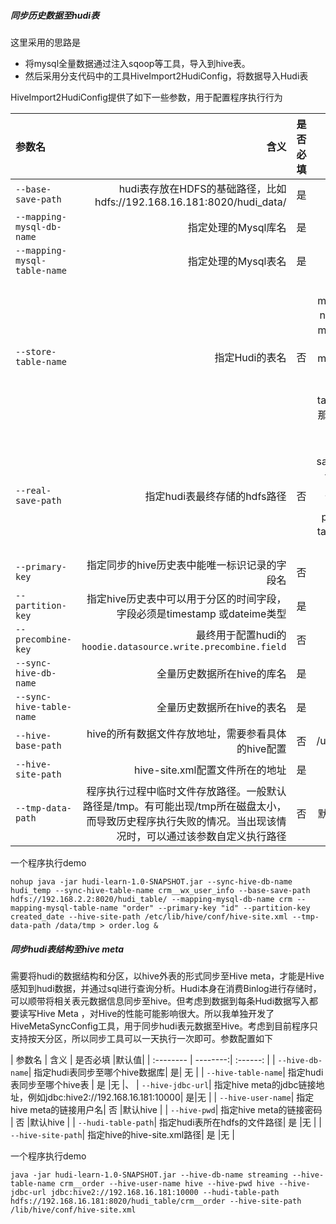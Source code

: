 
##### 同步历史数据至hudi表
这里采用的思路是
- 将mysql全量数据通过注入sqoop等工具，导入到hive表。
- 然后采用分支代码中的工具HiveImport2HudiConfig，将数据导入Hudi表

HiveImport2HudiConfig提供了如下一些参数，用于配置程序执行行为

| 参数名      |     含义 |   是否必填   |默认值|
| :-------- | --------:| :------: | :------: |
| `--base-save-path`|   hudi表存放在HDFS的基础路径，比如hdfs://192.168.16.181:8020/hudi_data/|  是|无|
| `--mapping-mysql-db-name`|   指定处理的Mysql库名|  是|无|
| `--mapping-mysql-table-name`|   指定处理的Mysql表名|  是|无|
| `--store-table-name`|   指定Hudi的表名|  否|默认会根据--mapping-mysql-db-name和--mapping-mysql-table-name自动生成。假设--mapping-mysql-db-name 为crm，--mapping-mysql-table-name为order。那么最终的hudi表名为crm__order|
| `--real-save-path`|  指定hudi表最终存储的hdfs路径|  否|默认根据--base-save-path和--store-table-name自动生成，生成格式为'--base-save-path'+'/'+'--store-table-name' ，推荐默认|
| `--primary-key`|  指定同步的hive历史表中能唯一标识记录的字段名|  否|默认id|
| `--partition-key`|  指定hive历史表中可以用于分区的时间字段，字段必须是timestamp 或dateime类型|  是|无|
| `--precombine-key`|  最终用于配置hudi的`hoodie.datasource.write.precombine.field`|  否|默认id|
| `--sync-hive-db-name`|  全量历史数据所在hive的库名|  是|无|
| `--sync-hive-table-name`| 全量历史数据所在hive的表名|  是|无|
| `--hive-base-path`|  hive的所有数据文件存放地址，需要参看具体的hive配置|  否|/user/hive/warehouse|
| `--hive-site-path`| hive-site.xml配置文件所在的地址| 是|无|
| `--tmp-data-path`|  程序执行过程中临时文件存放路径。一般默认路径是/tmp。有可能出现/tmp所在磁盘太小，而导致历史程序执行失败的情况。当出现该情况时，可以通过该参数自定义执行路径|  否|默认操作系统临时目录|

一个程序执行demo

```
nohup java -jar hudi-learn-1.0-SNAPSHOT.jar --sync-hive-db-name hudi_temp --sync-hive-table-name crm__wx_user_info --base-save-path hdfs://192.168.2.2:8020/hudi_table/ --mapping-mysql-db-name crm --mapping-mysql-table-name "order" --primary-key "id" --partition-key created_date --hive-site-path /etc/lib/hive/conf/hive-site.xml --tmp-data-path /data/tmp > order.log &
```


##### 同步hudi表结构至hive meta
需要将hudi的数据结构和分区，以hive外表的形式同步至Hive meta，才能是Hive感知到hudi数据，并通过sql进行查询分析。Hudi本身在消费Binlog进行存储时，可以顺带将相关表元数据信息同步至hive。但考虑到数据到每条Hudi数据写入都要读写Hive Meta ，对Hive的性能可能影响很大。所以我单独开发了HiveMetaSyncConfig工具，用于同步hudi表元数据至Hive。考虑到目前程序只支持按天分区，所以同步工具可以一天执行一次即可。参数配置如下

| 参数名      |     含义 |   是否必填   |默认值|
| :-------- | --------:| :------: |
| `--hive-db-name`|   指定hudi表同步至哪个hive数据库|  是| 无  |
| `--hive-table-name`|   指定hudi表同步至哪个hive表 |  是  |无  |、
| `--hive-jdbc-url`|   指定hive meta的jdbc链接地址，例如jdbc:hive2://192.168.16.181:10000|  是|无  |
| `--hive-user-name`|   指定hive meta的链接用户名|  否  |默认hive |
| `--hive-pwd`|   指定hive meta的链接密码 |  否  |默认hive  |
| `--hudi-table-path`|   指定hudi表所在hdfs的文件路径|  是  |无  |
| `--hive-site-path`|   指定hive的hive-site.xml路径| 是  |无  |

一个程序执行demo

```
java -jar hudi-learn-1.0-SNAPSHOT.jar --hive-db-name streaming --hive-table-name crm__order --hive-user-name hive --hive-pwd hive --hive-jdbc-url jdbc:hive2://192.168.16.181:10000 --hudi-table-path hdfs://192.168.16.181:8020/hudi_table/crm__order --hive-site-path /lib/hive/conf/hive-site.xml
```
